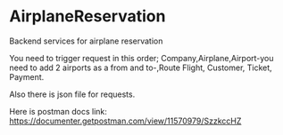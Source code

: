 # AirplaneReservation
Backend services for airplane reservation

You need to trigger request in this order;
Company,Airplane,Airport-you need to add 2 airports as a from and to-,Route
Flight, Customer, Ticket, Payment.

Also there is json file for requests.

Here is postman docs link:
https://documenter.getpostman.com/view/11570979/SzzkccHZ
